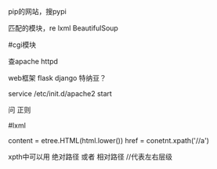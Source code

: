 pip的网站，搜pypi

匹配的模块，re  lxml  BeautifulSoup

#cgi模块

查apache  httpd

web框架	flask  django   特纳豆？

service /etc/init.d/apache2 start

问  正则

#lxml

content = etree.HTML(html.lower())
href = conetnt.xpath('//a')

xpth中可以用 绝对路径
	或者 相对路径 //代表左右层级


